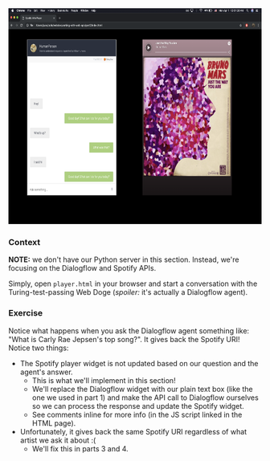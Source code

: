<img src="../img/part 2.png" height=430px width=800px/>

### Context
**NOTE:** we don't have our Python server in this section. Instead,
we're focusing on the Dialogflow and Spotify APIs.

Simply, open `player.html` in your browser and start a conversation
with the Turing-test-passing Web Doge (*spoiler:* it's actually a Dialogflow agent).

### Exercise
Notice what happens when you ask the Dialogflow agent something like:
"What is Carly Rae Jepsen's top song?". It gives back the Spotify URI!
Notice two things:
* The Spotify player widget is not updated based on our question and the agent's answer.
    * This is what we'll implement in this section!
    * We'll replace the Dialogflow widget with our plain text box (like the one we used in part 1) and make the API call to Dialogflow ourselves so we can process the response and update the Spotify widget.
    * See comments inline for more info (in the JS script linked in the HTML page).
* Unfortunately, it gives back the same Spotify URI regardless of what artist we ask it about :(
    * We'll fix this in parts 3 and 4.
